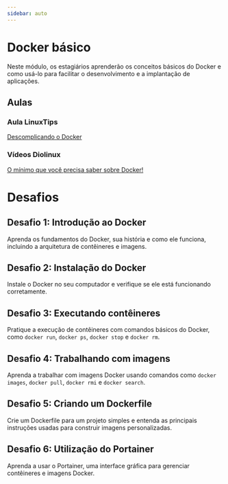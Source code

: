 ```yaml
---
sidebar: auto
---
```


# Docker básico

Neste módulo, os estagiários aprenderão os conceitos básicos do Docker e como usá-lo para facilitar o desenvolvimento e a implantação de aplicações.

## Aulas

### Aula LinuxTips

[Descomplicando o Docker](https://www.youtube.com/playlist?list=PLf-O3X2-mxDn1VpyU2q3fuI6YYeIWp5rR)

### Vídeos Diolinux

[O mínimo que você precisa saber sobre Docker!](https://www.youtube.com/watch?v=ntbpIfS44Gw)

# Desafios

## Desafio 1: Introdução ao Docker

Aprenda os fundamentos do Docker, sua história e como ele funciona, incluindo a arquitetura de contêineres e imagens.

## Desafio 2: Instalação do Docker

Instale o Docker no seu computador e verifique se ele está funcionando corretamente.

## Desafio 3: Executando contêineres

Pratique a execução de contêineres com comandos básicos do Docker, como `docker run`, `docker ps`, `docker stop` e `docker rm`.

## Desafio 4: Trabalhando com imagens

Aprenda a trabalhar com imagens Docker usando comandos como `docker images`, `docker pull`, `docker rmi` e `docker search`.

## Desafio 5: Criando um Dockerfile

Crie um Dockerfile para um projeto simples e entenda as principais instruções usadas para construir imagens personalizadas.

## Desafio 6: Utilização do Portainer

Aprenda a usar o Portainer, uma interface gráfica para gerenciar contêineres e imagens Docker.


